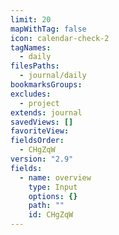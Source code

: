 ```yaml
---
limit: 20
mapWithTag: false
icon: calendar-check-2
tagNames:
  - daily
filesPaths:
  - journal/daily
bookmarksGroups: 
excludes:
  - project
extends: journal
savedViews: []
favoriteView: 
fieldsOrder:
  - CHgZqW
version: "2.9"
fields:
  - name: overview
    type: Input
    options: {}
    path: ""
    id: CHgZqW
---
```

